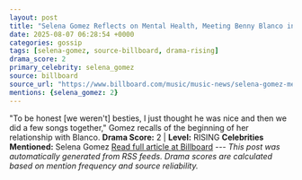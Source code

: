```yaml
---
layout: post
title: "Selena Gomez Reflects on Mental Health, Meeting Benny Blanco in ‘Therapuss’ Interview"
date: 2025-08-07 06:28:54 +0000
categories: gossip
tags: [selena-gomez, source-billboard, drama-rising]
drama_score: 2
primary_celebrity: selena_gomez
source: billboard
source_url: "https://www.billboard.com/music/music-news/selena-gomez-mental-health-benny-blanco-therapuss-1236038414/"
mentions: {selena_gomez: 2}
---
```


"To be honest [we weren't] besties, I just thought he was nice and then we did a few songs together," Gomez recalls of the beginning of her relationship with Blanco. **Drama Score:** 2 | **Level:** RISING **Celebrities Mentioned:** Selena Gomez [Read full article at Billboard](https://www.billboard.com/music/music-news/selena-gomez-mental-health-benny-blanco-therapuss-1236038414/) --- *This post was automatically generated from RSS feeds. Drama scores are calculated based on mention frequency and source reliability.*